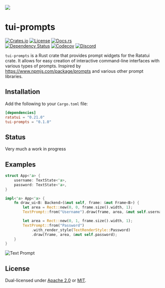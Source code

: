 ![](https://user-images.githubusercontent.com/381361/252977280-49b9ff66-f78d-4e16-b5ed-29d771bfcab2.png)

# tui-prompts

[![Crates.io](https://img.shields.io/crates/v/tui-prompts?logo=rust&style=for-the-badge)](https://crates.io/crates/tui-prompts)
[![License](https://img.shields.io/crates/l/tui-prompts?style=for-the-badge)](./LICENSE)
[![Docs.rs](https://img.shields.io/docsrs/tui-prompts?logo=rust&style=for-the-badge)](https://docs.rs/crate/tui-prompts/)  
[![Dependency Status](https://deps.rs/repo/github/joshka/tui-prompts/status.svg?style=for-the-badge)](https://deps.rs/repo/github/joshka/tui-prompts)
[![Codecov](https://img.shields.io/codecov/c/github/joshka/tui-prompts?logo=codecov&style=for-the-badge&token=BAQ8SOKEST)](https://app.codecov.io/gh/joshka/tui-prompts)
[![Discord](https://img.shields.io/discord/1070692720437383208?label=ratatui+discord&logo=discord&style=for-the-badge)](https://discord.gg/pMCEU9hNEj)

`tui-prompts` is a Rust crate that provides prompt widgets for the Ratatui crate. It allows for easy
creation of interactive command-line interfaces with various types of prompts. Inspired by
<https://www.npmjs.com/package/prompts> and various other prompt libraries.

## Installation

Add the following to your `Cargo.toml` file:

```toml
[dependencies]
ratatui = "0.21.0"
tui-prompts = "0.1.0"
```

## Status

Very much a work in progress

## Examples

```rust
struct App<'a> {
    username: TextState<'a>,
    password: TextState<'a>,
}

impl<'a> App<'a> {
    fn draw_ui<B: Backend>(&mut self, frame: &mut Frame<B>) {
        let area = Rect::new(0, 0, frame.size().width, 1);
        TextPrompt::from("Username").draw(frame, area, &mut self.username);

        let area = Rect::new(0, 1, frame.size().width, 1);
        TextPrompt::from("Password")
            .with_render_style(TextRenderStyle::Password)
            .draw(frame, area, &mut self.password);
    }
}
```

![Text Prompt](https://vhs.charm.sh/vhs-47O0qLEBG75b5vRzi5qNEr.gif)

## License

Dual-licensed under [Apache 2.0](./LICENSE-APACHE) or [MIT](./LICENSE-MIT).

